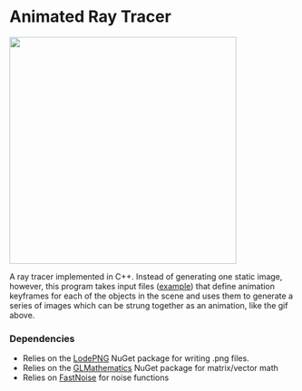 # Animated Ray Tracer
<img src="images/hallway.gif" height="400px">

A ray tracer implemented in C++. Instead of generating one static image, however, this program takes input files ([example](Raytracer/world/whitted/first.sphere)) that define animation keyframes for each of the objects in the scene and uses them to generate a series of images which can be strung together as an animation, like the gif above.

### Dependencies
+ Relies on the [LodePNG](https://github.com/lvandeve/lodepng) NuGet package for writing .png files.
+ Relies on the [GLMathematics](https://www.nuget.org/packages/glm/0.9.9.600) NuGet package for matrix/vector math
+ Relies on [FastNoise](https://github.com/Auburns/FastNoise) for noise functions
